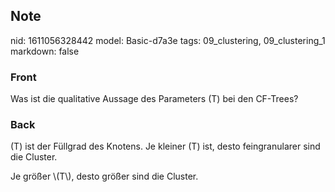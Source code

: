 ## Note
nid: 1611056328442
model: Basic-d7a3e
tags: 09_clustering, 09_clustering_1
markdown: false

### Front
Was ist die qualitative Aussage des Parameters \(T\) bei den CF-Trees?

### Back
\(T\) ist der Füllgrad des Knotens. Je kleiner \(T\) ist, desto
feingranularer sind die Cluster.
<div>
  Je größer \(T\), desto größer sind die Cluster.
</div>
